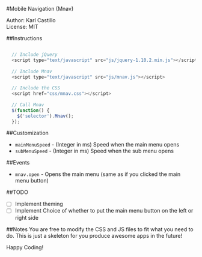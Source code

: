 #Mobile Navigation (Mnav)

Author: Karl Castillo<br/>
License: MIT

##Instructions
```javascript

  // Include jQuery
  <script type="text/javascript" src="js/jquery-1.10.2.min.js"></script>
  
  // Include Mnav
  <script type="text/javascript" src="js/mnav.js"></script>
  
  // Include the CSS
  <script href="css/mnav.css"></script>
  
  // Call Mnav
  $(function() {
    $('selector').Mnav();
  });

```

##Customization
- `mainMenuSpeed` - (Integer in ms) Speed when the main menu opens
- `subMenuSpeed` - (Integer in ms) Speed when the sub menu opens

##Events
- `mnav.open` - Opens the main menu (same as if you clicked the main menu button)

##TODO
- [ ] Implement theming
- [ ] Implement Choice of whether to put the main menu button on the left or right side

##Notes
You are free to modify the CSS and JS files to fit what you need to do. This is just a skeleton for you produce awesome apps in the future!

Happy Coding!
